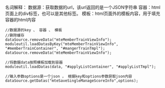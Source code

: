 名词解释：
    数据源：获取数据的url，该url返回的是一个JSON字符串
    容器：html页面上的div标签，也可以是其他标签。
    模板：html页面外的模板内容，用于填充容器的html内容
```
//数据源的key 、 容器 、 模板
//删除缓存
dataSource.removeData("mteMemberTrainViewInfo");
moduleutil.loadDatasByKey("mteMemberTrainViewInfo", "#memberTrainContainer", "#mangerTrainTmpl");
dataSource.removeData("mteMemberTrainViewInfo");

//将数据data按照模板加载到容器
moduleutil.loadDatas(data, "#applyListContainer", "#applyListTmpl");  

//输入参数options是一个json ， 根据key和options参数获取json内容
dataSource.getDatas("mteSaveSingleManageScoreInfo",options);
```
